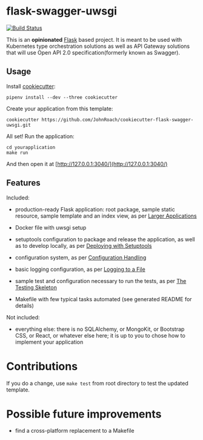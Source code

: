 # flask-swagger-uwsgi

[![Build Status](https://travis-ci.org/JohnRoach/cookiecutter-flask-swagger-uwsgi.svg?branch=master)](https://travis-ci.org/JohnRoach/cookiecutter-flask-swagger-uwsgi)

This is an **opinionated** [Flask](http://flask.pocoo.org) based project. It is meant to be used with Kubernetes type orchestration solutions as well as API Gateway solutions that will use Open API 2.0 specification(formerly known as Swagger).


## Usage

Install [cookiecutter](https://github.com/audreyr/cookiecutter):

    pipenv install --dev --three cookiecutter

Create your application from this template:

    cookiecutter https://github.com/JohnRoach/cookiecutter-flask-swagger-uwsgi.git

All set! Run the application:

    cd yourapplication
    make run

And then open it at [http://127.0.0.1:3040/](http://127.0.0.1:3040/)


## Features

Included:

 - production-ready Flask application: root package, sample static resource, sample template and an index view,
   as per [Larger Applications](http://flask.pocoo.org/docs/0.12/patterns/packages/)

 - Docker file with uwsgi setup

 - setuptools configuration to package and release the application, as well as to develop locally, as per
   [Deploying with Setuptools](http://flask.pocoo.org/docs/0.12/patterns/distribute/)

 - configuration system, as per [Configuration Handling](http://flask.pocoo.org/docs/0.12/config/#config)

 - basic logging configuration, as per [Logging to a File](http://flask.pocoo.org/docs/0.12/errorhandling/#logging-to-a-file)

 - sample test and configuration necessary to run the tests, as per
   [The Testing Skeleton](http://flask.pocoo.org/docs/0.12/testing/#the-testing-skeleton)

 - Makefile with few typical tasks automated (see generated README for details)

Not included:

 - everything else: there is no SQLAlchemy, or MongoKit, or Bootstrap CSS, or React, or whatever else here;
   it is up to you to chose how to implement your application


# Contributions

If you do a change, use `make test` from root directory to test the updated template.


# Possible future improvements
 - find a cross-platform replacement to a Makefile
